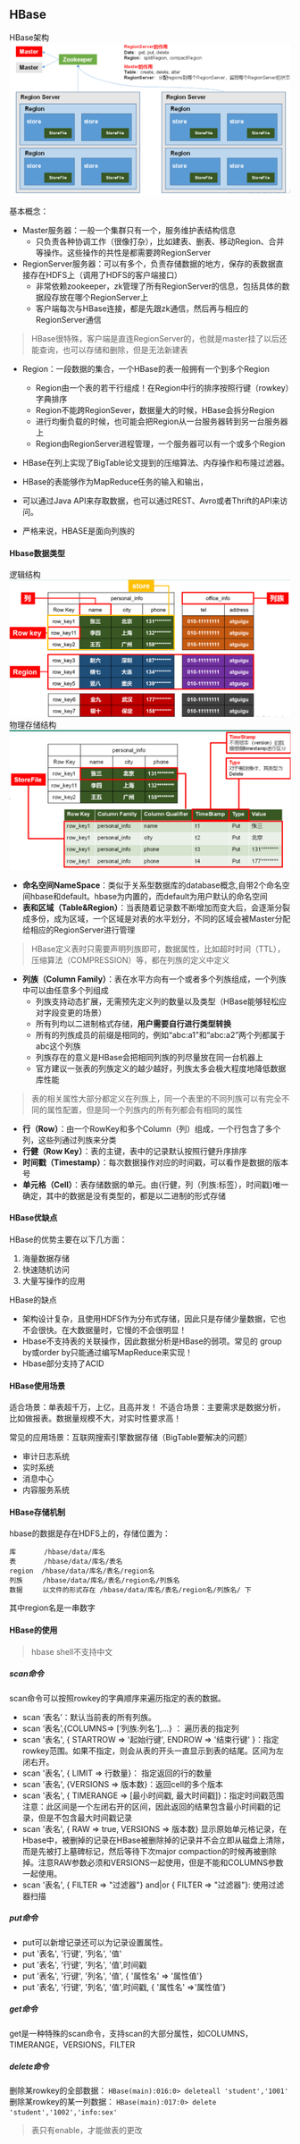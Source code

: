 ## HBase

HBase架构
![iamge](images/HBase架构.png)

基本概念：
- Master服务器：一般一个集群只有一个，服务维护表结构信息
    - 只负责各种协调工作（很像打杂），比如建表、删表、移动Region、合并等操作。这些操作的共性是都需要跨RegionServer
- RegionServer服务器：可以有多个，负责存储数据的地方，保存的表数据直接存在HDFS上（调用了HDFS的客户端接口）
    - 非常依赖zookeeper，zk管理了所有RegionServer的信息，包括具体的数据段存放在哪个RegionServer上
    - 客户端每次与HBase连接，都是先跟zk通信，然后再与相应的RegionServer通信
> HBase很特殊，客户端是直连RegionServer的，也就是master挂了以后还能查询，也可以存储和删除，但是无法新建表
- Region：一段数据的集合，一个HBase的表一般拥有一个到多个Region
    - Region由一个表的若干行组成！在Region中行的排序按照行键（rowkey）字典排序
    - Region不能跨RegionSever，数据量大的时候，HBase会拆分Region
    - 进行均衡负载的时候，也可能会把Region从一台服务器转到另一台服务器上
    - Region由RegionServer进程管理，一个服务器可以有一个或多个Region
    
- HBase在列上实现了BigTable论文提到的压缩算法、内存操作和布隆过滤器。
- HBase的表能够作为MapReduce任务的输入和输出，
- 可以通过Java API来存取数据，也可以通过REST、Avro或者Thrift的API来访问。
- 严格来说，HBASE是面向列族的


#### Hbase数据类型
逻辑结构
![iamges](images/HBase逻辑结构.png)
物理存储结构
![image](images/HBase物理存储结构.png)

- **命名空间NameSpace**：类似于关系型数据库的database概念,自带2个命名空间hbase和default。hbase为内置的，而default为用户默认的命名空间
- **表和区域（Table&Region）**：当表随着记录数不断增加而变大后，会逐渐分裂成多份，成为区域，一个区域是对表的水平划分，不同的区域会被Master分配给相应的RegionServer进行管理
> HBase定义表时只需要声明列族即可，数据属性，比如超时时间（TTL），压缩算法（COMPRESSION）等，都在列族的定义中定义
- **列族（Column Family）**：表在水平方向有一个或者多个列族组成，一个列族中可以由任意多个列组成
    - 列族支持动态扩展，无需预先定义列的数量以及类型（HBase能够轻松应对字段变更的场景）
    - 所有列均以二进制格式存储，**用户需要自行进行类型转换**
    - 所有的列族成员的前缀是相同的，例如“abc:a1”和“abc:a2”两个列都属于abc这个列族
    - 列族存在的意义是HBase会把相同列族的列尽量放在同一台机器上
    - 官方建议一张表的列族定义的越少越好，列族太多会极大程度地降低数据库性能
> 表的相关属性大部分都定义在列族上，同一个表里的不同列族可以有完全不同的属性配置，但是同一个列族内的所有列都会有相同的属性
- **行（Row）**：由一个RowKey和多个Column（列）组成，一个行包含了多个列，这些列通过列族来分类
- **行健（Row Key）**：表的主键，表中的记录默认按照行健升序排序
- **时间戳（Timestamp）**：每次数据操作对应的时间戳，可以看作是数据的版本号
- **单元格（Cell）**：表存储数据的单元。由{行健，列（列族:标签），时间戳}唯一确定，其中的数据是没有类型的，都是以二进制的形式存储



#### HBase优缺点
HBase的优势主要在以下几方面：

1. 海量数据存储
2. 快速随机访问
3. 大量写操作的应用

HBase的缺点
- 架构设计复杂，且使用HDFS作为分布式存储，因此只是存储少量数据，它也不会很快。在大数据量时，它慢的不会很明显！
- Hbase不支持表的关联操作，因此数据分析是HBase的弱项。常见的 group by或order by只能通过编写MapReduce来实现！
- Hbase部分支持了ACID

#### HBase使用场景
适合场景：单表超千万，上亿，且高并发！
不适合场景：主要需求是数据分析，比如做报表。数据量规模不大，对实时性要求高！

常见的应用场景：互联网搜索引擎数据存储（BigTable要解决的问题）
- 审计日志系统
- 实时系统
- 消息中心
- 内容服务系统
 


#### HBase存储机制
hbase的数据是存在HDFS上的，存储位置为：
```
库       /hbase/data/库名
表       /hbase/data/库名/表名
region  /hbase/data/库名/表名/region名
列族     /hbase/data/库名/表名/region名/列族名
数据     以文件的形式存在 /hbase/data/库名/表名/region名/列族名/ 下
```
其中region名是一串数字


#### HBase的使用
> hbase shell不支持中文
##### scan命令
scan命令可以按照rowkey的字典顺序来遍历指定的表的数据。
- scan ‘表名’：默认当前表的所有列族。
- scan ‘表名’,{COLUMNS=> [‘列族:列名’],…} ： 遍历表的指定列
- scan '表名', { STARTROW => '起始行键', ENDROW => '结束行键' }：指定rowkey范围。如果不指定，则会从表的开头一直显示到表的结尾。区间为左闭右开。
- scan '表名', { LIMIT => 行数量}： 指定返回的行的数量
- scan '表名', {VERSIONS => 版本数}：返回cell的多个版本
- scan '表名', { TIMERANGE => [最小时间戳, 最大时间戳]}：指定时间戳范围
		注意：此区间是一个左闭右开的区间，因此返回的结果包含最小时间戳的记录，但是不包含最大时间戳记录
- scan '表名', { RAW => true, VERSIONS => 版本数}
	显示原始单元格记录，在Hbase中，被删掉的记录在HBase被删除掉的记录并不会立即从磁盘上清除，而是先被打上墓碑标记，然后等待下次major compaction的时候再被删除掉。注意RAW参数必须和VERSIONS一起使用，但是不能和COLUMNS参数一起使用。
- scan '表名', { FILTER => "过滤器"} and|or { FILTER => "过滤器"}: 使用过滤器扫描

##### put命令
- put可以新增记录还可以为记录设置属性。
- put '表名', '行键', '列名', '值'
- put '表名', '行键', '列名', '值',时间戳
- put '表名', '行键', '列名', '值', { '属性名' => '属性值'}
- put '表名', '行键', '列名', '值',时间戳, { '属性名' =>'属性值'}

##### get命令
get是一种特殊的scan命令，支持scan的大部分属性，如COLUMNS，TIMERANGE，VERSIONS，FILTER

##### delete命令
删除某rowkey的全部数据：
```HBase(main):016:0> deleteall 'student','1001'```
删除某rowkey的某一列数据：
```HBase(main):017:0> delete 'student','1002','info:sex'```

> 表只有enable，才能做表的更改